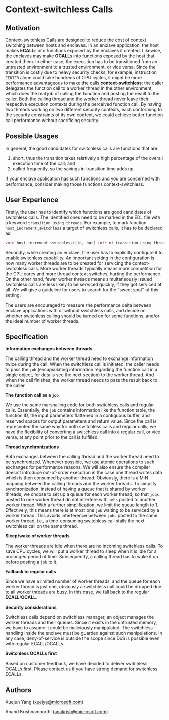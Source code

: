 Context-switchless Calls
================

## Motivation

Context-switchless Calls are designed to reduce the cost of context switching between hosts and enclaves.
In an enclave application, the host makes **ECALL**s into functions exposed by the enclaves it created. Likewise,
the enclaves may make **OCALL**s into functions exposed by the host that created them. In either case, the
execution has to be transitioned from an untrusted environment to a trusted environment, or vice versa. Since the
transition is costly due to heavy security checks, for example, instruction `EENTER` alone could take hundreds of CPU
cycles, it might be more performance advantageous to make the calls
**context-switchless**: the caller delegates the function call to a worker thread in the other environment, which
does the real job of calling the function and posting the result to the caller. Both the calling thread and the
worker thread never leave their respective execution contexts during the perceived function call. By having two threads
working on two different security contexts, each conforming to the security constraints of its own context, we could
achieve better function call performance without sacrificing security.

## Possible Usages

In general, the good candidates for switchless calls are functions that are:
1) short, thus the transition takes relatively a high percentage of the overall execution time of the call; and
2) called frequently, so the savings in transition time adds up.

If your enclave application has such functions and you are concerned with performance, consider making those
functions context-switchless.

## User Experience

Firstly, the user has to identify which functions are good candidates of switchless calls. The identified ones
need to be marked in the EDL file with a keyword `transition_using_threads`. For example, to mark function
`host_increment_switchless` a target of switchless calls, it has to be declared as:

```c
void host_increment_switchless([in, out] int* m) transition_using_threads;
```

Secondly, while creating an enclave, the user has to explicitly configure it to enable switchless capability.
An important setting in the configuration is how many worker threads are to be created for servicing the
context-switchless calls. More worker threads typically means more competition for the CPU cores and more thread
context switches, hurting the performance. On the other hand, fewer worker threads means simultaneously issued
switchless calls are less likely to be serviced quickly, if they got serviced at all.
We will give a guideline for users to search for the "sweet spot" of this setting.

The users are encouraged to measure the performance delta between enclave applications with
or without switchless calls, and decide on whether switchless calling should be turned on for some functions,
and/or the ideal number of worker threads.

## Specification

**Information exchanges between threads**

The calling thread and the worker thread need to exchange information twice during the call. When the switchless
call is initiated, the caller needs to pass the `job` (encapsulating information regarding the function call in a
 single object, for details see the next section) to the worker thread. And when the call finishes, the worker
thread needs to pass the result back to the caller.

**The function call as a `job`**

We use the same marshalling code for both switchless calls and regular calls. Essentially, the `job` contains
information like the function table, the function ID, the input parameters flattened in a contiguous buffer,
and reserved spaces for output parameters and return value. Since the call is represented the same way for
both switchless calls and regular calls, we have the flexibility of converting a switchless call into a
regular call, or vice versa, at any point prior to the call is fulfilled.

**Thread synchronizations**

Both exchanges between the calling thread and the worker thread need to be synchronized. Whenever possible,
we use atomic operations to such exchanges for performance reasons. We will also ensure the compiler doesn't
introduce out-of-order execution in the case one thread writes data which is then consumed by another thread. Obviously,
there is a M:N mapping between the calling threads and the worker threads. To simplify synchronization, instead
of having a queue that is shared by worker threads, we choose to set up a queue for each worker thread, so that
`jobs` posted to one worker thread do not interfere with `jobs` posted to another worker
thread. With a further simplification, we limit the queue length to 1. Effectively, this means there is at
most one `job` waiting to be serviced by a worker thread. This avoids interference between `jobs` posted to
the same worker thread, i.e., a time-consuming switchless call stalls the next switchless call on the same thread.

**Sleep/wake of worker threads**

The worker threads are idle when there are no incoming switchless calls. To save CPU cycles, we will put a
worker thread to sleep when it is idle for a prolonged period of time. Subsequently, a calling thread has to
wake it up before posting a `job` to it.

**Fallback to regular calls**

Since we have a limited number of worker threads, and the queue for each worker thread is just one, obviously
a switchless call could be dropped due to all worker threads are busy. In this case, we fall back to the regular
**ECALL**/**OCALL**.

**Security considerations**

Switchless calls depend on switchless manager, an object manages the worker threads and their queues. Since it
exists in the untrusted memory, we have to assume it could be maliciously manipulated. The switchless handling
inside the enclave must be guarded against such manipulations. In any case, deny-of-service is outside the scope
since DoS is possible even with regular ECALL/OCALLs.


**Switchless OCALLs first**

Based on customer feedback, we have decided to deliver switchless OCALLs first. Please contact us if you have
strong demand for switchless ECALLs.


Authors
-------

Xuejun Yang (xuejya@microsoft.com)

Anand Krishnamoorthi (anakrish@microsoft.com)
